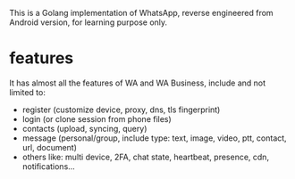 This is a Golang implementation of WhatsApp, reverse engineered from Android version, for learning purpose only.

features
====
It has almost all the features of WA and WA Business, include and not limited to:
- register (customize device, proxy, dns, tls fingerprint)
- login (or clone session from phone files)
- contacts (upload, syncing, query)
- message (personal/group, include type: text, image, video, ptt, contact, url, document)
- others like: multi device, 2FA, chat state, heartbeat, presence, cdn, notifications...

